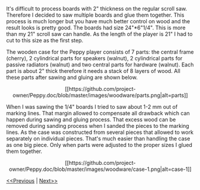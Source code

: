It's difficult to process boards with 2" thickness on the regular scroll saw. Therefore I decided to saw multiple boards and glue them together. This process is much longer but you have much better control on wood and the result looks is pretty good. The boards had size 24"*6"1/4". This is more than my 21" scroll saw can handle. As the length of the player is 21" I had to cut to this size as the first step.

The wooden case for the Peppy player consists of 7 parts: the central frame (cherry), 2 cylindrical parts for speakers (walnut), 2 cylindrical parts for passive radiators (walnut) and two central parts for hardware (walnut). Each part is about 2" thick therefore it needs a stack of 8 layers of wood. All these parts after sawing and gluing are shown below.

<p align="center">
[[https://github.com/project-owner/Peppy.doc/blob/master/images/woodware/parts.png|alt=parts]]
</p>

When I was sawing the 1/4" boards I tried to saw about 1-2 mm out of marking lines. That margin allowed to compensate all drawback which can happen during sawing and gluing process. That excess wood can be removed during sanding process when I sanded the pieces to the marking lines. As the case was constructed from several pieces that allowed to work separately on individual pieces. That's much easier than handling the case as one big piece. Only when parts were adjusted to the proper sizes I glued them together.

<p align="center">
[[https://github.com/project-owner/Peppy.doc/blob/master/images/woodware/case-1.png|alt=case-1]]
</p>

[<<Previous](https://github.com/project-owner/Peppy.doc/wiki/Design) | [Next>>](https://github.com/project-owner/Peppy.doc/wiki/Gluing)